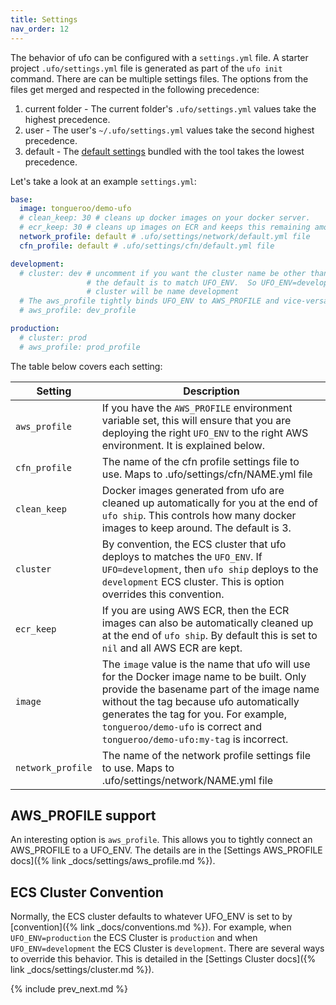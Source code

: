 ```yaml
---
title: Settings
nav_order: 12
---
```


The behavior of ufo can be configured with a `settings.yml` file.  A starter project `.ufo/settings.yml` file is generated as part of the `ufo init` command. There are can be multiple settings files. The options from the files get merged and respected in the following precedence:

1. current folder - The current folder's `.ufo/settings.yml` values take the highest precedence.
2. user - The user's `~/.ufo/settings.yml` values take the second highest precedence.
3. default - The [default settings](https://github.com/tongueroo/ufo/blob/master/lib/ufo/default/settings.yml) bundled with the tool takes the lowest precedence.

Let's take a look at an example `settings.yml`:

```yaml
base:
  image: tongueroo/demo-ufo
  # clean_keep: 30 # cleans up docker images on your docker server.
  # ecr_keep: 30 # cleans up images on ECR and keeps this remaining amount. Defaults to keep all.
  network_profile: default # .ufo/settings/network/default.yml file
  cfn_profile: default # .ufo/settings/cfn/default.yml file

development:
  # cluster: dev # uncomment if you want the cluster name be other than the default
                 # the default is to match UFO_ENV.  So UFO_ENV=development means the ECS
                 # cluster will be name development
  # The aws_profile tightly binds UFO_ENV to AWS_PROFILE and vice-versa.
  # aws_profile: dev_profile

production:
  # cluster: prod
  # aws_profile: prod_profile
```

The table below covers each setting:

Setting  | Description
------------- | -------------
`aws_profile`  | If you have the `AWS_PROFILE` environment variable set, this will ensure that you are deploying the right `UFO_ENV` to the right AWS environment. It is explained below.
`cfn_profile` | The name of the cfn profile settings file to use. Maps to .ufo/settings/cfn/NAME.yml file
`clean_keep`  | Docker images generated from ufo are cleaned up automatically for you at the end of `ufo ship`. This controls how many docker images to keep around. The default is 3.
`cluster`  | By convention, the ECS cluster that ufo deploys to matches the `UFO_ENV`. If `UFO=development`, then `ufo ship` deploys to the `development` ECS cluster. This is option overrides this convention.
`ecr_keep`  | If you are using AWS ECR, then the ECR images can also be automatically cleaned up at the end of `ufo ship`. By default this is set to `nil` and all AWS ECR are kept.
`image`  | The `image` value is the name that ufo will use for the Docker image name to be built.  Only provide the basename part of the image name without the tag because ufo automatically generates the tag for you. For example, `tongueroo/demo-ufo` is correct and `tongueroo/demo-ufo:my-tag` is incorrect.
`network_profile` | The name of the network profile settings file to use. Maps to .ufo/settings/network/NAME.yml file

## AWS_PROFILE support

An interesting option is `aws_profile`.  This allows you to tightly connect an AWS_PROFILE to a UFO_ENV. The details are in the [Settings AWS_PROFILE docs]({% link _docs/settings/aws_profile.md %}).

## ECS Cluster Convention

Normally, the ECS cluster defaults to whatever UFO_ENV is set to by [convention]({% link _docs/conventions.md %}).  For example, when `UFO_ENV=production` the ECS Cluster is `production` and when `UFO_ENV=development` the ECS Cluster is `development`.  There are several ways to override this behavior. This is detailed in the [Settings Cluster docs]({% link _docs/settings/cluster.md %}).

{% include prev_next.md %}